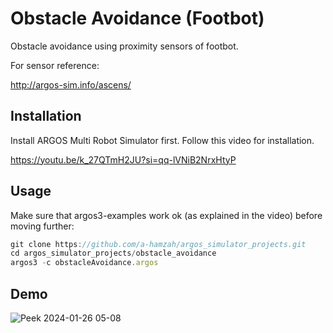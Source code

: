 
# Obstacle Avoidance (Footbot)

Obstacle avoidance using proximity sensors of footbot.

For sensor reference:

http://argos-sim.info/ascens/


## Installation

Install ARGOS Multi Robot Simulator first. Follow this video for installation.

https://youtu.be/k_27QTmH2JU?si=qq-lVNiB2NrxHtyP


    
## Usage
Make sure that argos3-examples work ok (as explained in the video) before moving further:
```javascript
git clone https://github.com/a-hamzah/argos_simulator_projects.git
cd argos_simulator_projects/obstacle_avoidance
argos3 -c obstacleAvoidance.argos
```
## Demo
![Peek 2024-01-26 05-08](https://github.com/a-hamzah/argos_simulator_projects/assets/25130682/10726ad2-3633-4114-ad92-9369d3df9a57)



